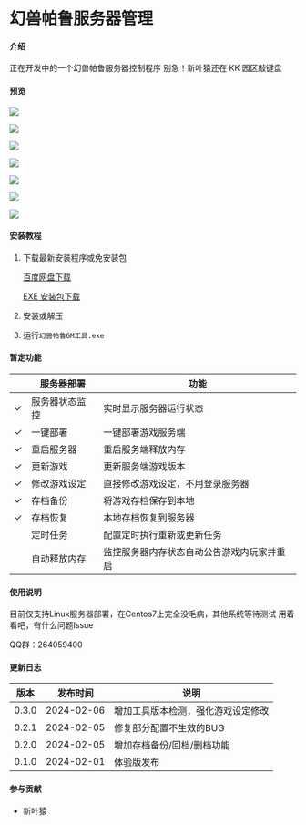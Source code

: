 # 幻兽帕鲁服务器管理

#### 介绍

正在开发中的一个幻兽帕鲁服务器控制程序
别急！新叶猿还在 KK 园区敲键盘

#### 预览

![](https://gitee.com/haibiaoG/pal-server-admin/raw/master/assets/images/2024-02-05_13-33-31.png)

![](https://gitee.com/haibiaoG/pal-server-admin/raw/master/assets/images/2024-02-05_13-34-31.png)

![](https://gitee.com/haibiaoG/pal-server-admin/raw/master/assets/images/2024-02-05_13-34-24.png)

![](https://gitee.com/haibiaoG/pal-server-admin/raw/master/assets/images/2024-02-05_13-35-06.png)

![](https://gitee.com/haibiaoG/pal-server-admin/raw/master/assets/images/2024-02-05_13-35-30.png)

![](https://gitee.com/haibiaoG/pal-server-admin/raw/master/assets/images/2024-02-05_13-35-40.png)

![](https://gitee.com/haibiaoG/pal-server-admin/raw/master/assets/images/2024-02-05_13-36-01.png)

#### 安装教程

1.  下载最新安装程序或免安装包

    [百度网盘下载](https://pan.baidu.com/s/1iWu0HW3bl7uFn8K2zPMm2A?pwd=93k7)

    [EXE 安装包下载](https://download.mingyenet.com/palworld/幻兽帕鲁GM工具-Windows-0.3.0-Setup.exe)

2.  安装或解压
3.  运行`幻兽帕鲁GM工具.exe`

#### 暂定功能

|     | 服务器部署     | 功能                                       |
| --- | -------------- | ------------------------------------------ |
| ✓   | 服务器状态监控 | 实时显示服务器运行状态                     |
| ✓   | 一键部署       | 一键部署游戏服务端                         |
| ✓   | 重启服务器     | 重启服务端释放内存                         |
| ✓   | 更新游戏       | 更新服务端游戏版本                         |
| ✓   | 修改游戏设定   | 直接修改游戏设定，不用登录服务器           |
| ✓   | 存档备份       | 将游戏存档保存到本地                       |
| ✓   | 存档恢复       | 本地存档恢复到服务器                       |
|     | 定时任务       | 配置定时执行重新或更新任务                 |
|     | 自动释放内存   | 监控服务器内存状态自动公告游戏内玩家并重启 |

#### 使用说明

目前仅支持Linux服务器部署，在Centos7上完全没毛病，其他系统等待测试
用着看吧，有什么问题Issue

QQ群：264059400

#### 更新日志

| 版本  | 发布时间   | 说明                               |
| ----- | ---------- | ---------------------------------- |
| 0.3.0 | 2024-02-06 | 增加工具版本检测，强化游戏设定修改 |
| 0.2.1 | 2024-02-05 | 修复部分配置不生效的BUG            |
| 0.2.0 | 2024-02-05 | 增加存档备份/回档/删档功能         |
| 0.1.0 | 2024-02-01 | 体验版发布                         |

#### 参与贡献

-   新叶猿
